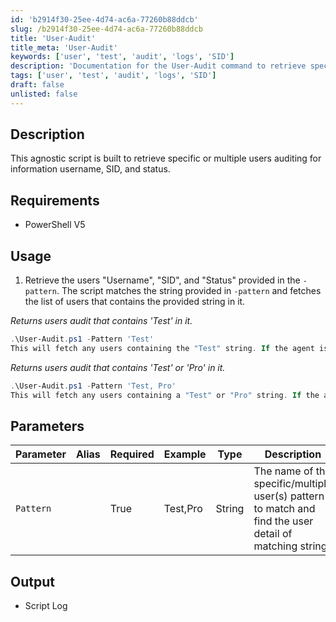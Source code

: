 ```yaml
---
id: 'b2914f30-25ee-4d74-ac6a-77260b88ddcb'
slug: /b2914f30-25ee-4d74-ac6a-77260b88ddcb
title: 'User-Audit'
title_meta: 'User-Audit'
keywords: ['user', 'test', 'audit', 'logs', 'SID']
description: 'Documentation for the User-Audit command to retrieve specific or multiple users auditing for information username, sids, and status'
tags: ['user', 'test', 'audit', 'logs', 'SID']
draft: false
unlisted: false
---
```


## Description
This agnostic script is built to retrieve specific or multiple users auditing for information username, SID, and status.

## Requirements
- PowerShell V5

## Usage
1. Retrieve the users "Username", "SID", and "Status" provided in the `-pattern`.
The script matches the string provided in `-pattern` and fetches the list of users that contains the provided string in it.

*Returns users audit that contains 'Test' in it.*
```powershell
.\User-Audit.ps1 -Pattern 'Test'
This will fetch any users containing the "Test" string. If the agent is a Domain Controller, it will audit the domain accounts; otherwise, it will audit the local accounts containing a test string
```

*Returns users audit that contains 'Test' or 'Pro' in it.*
```powershell
.\User-Audit.ps1 -Pattern 'Test, Pro'
This will fetch any users containing a "Test" or "Pro" string. If the agent is a Domain Controller, it will audit the domain accounts; otherwise, it will audit the local accounts containing a "test" or "pro" string.
```

## Parameters
| Parameter      | Alias | Required | Example       | Type   | Description                                                                                           |
| -------------- | ----- | -------- | ------------- | ------ | ----------------------------------------------------------------------------------------------------- |
| `Pattern`  |       | True     | Test,Pro | String | The name of the specific/multiple user(s) pattern to match and find  the user detail of matching string.                                                  |

## Output
- Script Log


